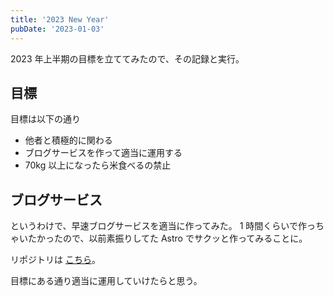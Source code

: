 ```yaml
---
title: '2023 New Year'
pubDate: '2023-01-03'
---
```


2023 年上半期の目標を立ててみたので、その記録と実行。

## 目標

目標は以下の通り

- 他者と積極的に関わる
- ブログサービスを作って適当に運用する
- 70kg 以上になったら米食べるの禁止

## ブログサービス

というわけで、早速ブログサービスを適当に作ってみた。
1 時間くらいで作っちゃいたかったので、以前素振りしてた Astro でサクッと作ってみることに。

リポジトリは [こちら](https://github.com/t0yohei/blog-no-name)。

目標にある通り適当に運用していけたらと思う。
